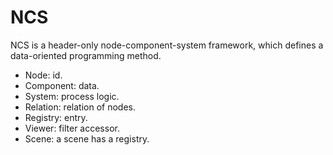 # NCS

NCS is a header-only node-component-system framework, which defines a data-oriented programming method.

- Node: id.
- Component: data.
- System: process logic.
- Relation: relation of nodes.
- Registry: entry.
- Viewer: filter accessor.
- Scene: a scene has a registry.
